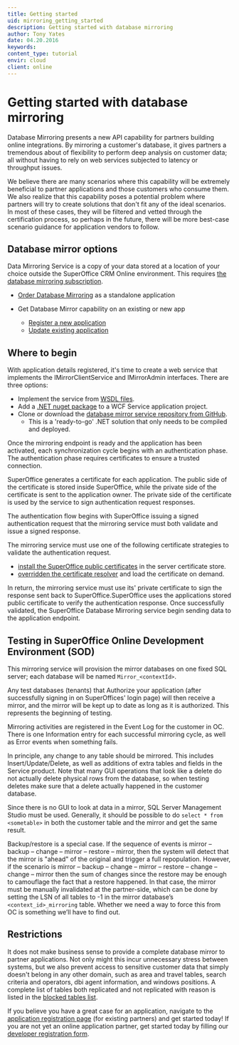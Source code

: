 ```yaml
---
title: Getting started
uid: mirroring_getting_started
description: Getting started with database mirroring
author: Tony Yates
date: 04.20.2016
keywords:
content_type: tutorial
envir: cloud
client: online
---
```


# Getting started with database mirroring

Database Mirroring presents a new API capability for partners building online integrations. By mirroring a customer's database, it gives partners a tremendous about of flexibility to perform deep analysis on customer data; all without having to rely on web services subjected to latency or throughput issues.

We believe there are many scenarios where this capability will be extremely beneficial to partner applications and those customers who consume them. We also realize that this capability poses a potential problem where partners will try to create solutions that don't fit any of the ideal scenarios. In most of these cases, they will be filtered and vetted through the certification process, so perhaps in the future, there will be more best-case scenario guidance for application vendors to follow.

## Database mirror options

Data Mirroring Service is a copy of your data stored at a location of your choice outside the SuperOffice CRM Online environment. This requires [the database mirroring subscription][7].

* [Order Database Mirroring][7] as a standalone application

* Get Database Mirror capability on an existing or new app
  * [Register a new application][9]
  * [Update existing application][8]

## Where to begin

With application details registered, it's time to create a web service that implements the IMirrorClientService and IMirrorAdmin interfaces. There are three options:

* Implement the service from <a href="../../../assets/downloads/dbmirroring-wsdl.zip" download>WSDL files</a>.
* Add a [.NET nuget package][4] to a WCF Service application project.
* Clone or download the [database mirror service repository from GitHub][11].
  * This is a 'ready-to-go' .NET solution that only needs to be compiled and deployed.

Once the mirroring endpoint is ready and the application has been activated, each synchronization cycle begins with an authentication phase. The authentication phase requires certificates to ensure a trusted connection.

SuperOffice generates a certificate for each application. The public side of the certificate is stored inside SuperOffice, while the private side of the certificate is sent to the application owner. The private side of the certificate is used by the service to sign authentication request responses.

The authentication flow begins with SuperOffice issuing a signed authentication request that the mirroring service must both validate and issue a signed response.

The mirroring service must use one of the following certificate strategies to validate the authentication request.

* [install the SuperOffice public certificates][2] in the server certificate store.
* [overridden the certificate resolver][1] and load the certificate on demand.

In return, the mirroring service must use its' private certificate to sign the response sent back to SuperOffice.SuperOffice uses the applications stored public certificate to verify the authentication response. Once successfully validated, the SuperOffice Database Mirroring service begin sending data to the application endpoint.

## Testing in SuperOffice Online Development Environment (SOD)

This mirroring service will provision the mirror databases on one fixed SQL server; each database will be named `Mirror_<contextId>`.

Any test databases (tenants) that Authorize your application (after successfully signing in on SuperOffices' login page) will then receive a mirror, and the mirror will be kept up to date as long as it is authorized. This represents the beginning of testing.

Mirroring activities are registered in the Event Log for the customer in OC. There is one Information entry for each successful mirroring cycle, as well as Error events when something fails.

In principle, any change to any table should be mirrored. This includes Insert/Update/Delete, as well as additions of extra tables and fields in the Service product. Note that many GUI operations that look like a delete do not actually delete physical rows from the database, so when testing deletes make sure that a delete actually happened in the customer database.

Since there is no GUI to look at data in a mirror, SQL Server Management Studio must be used. Generally, it should be possible to do `select * from <sometable>` in both the customer table and the mirror and get the same result.

Backup/restore is a special case. If the sequence of events is mirror – backup – change – mirror – restore – mirror, then the system will detect that the mirror is "ahead" of the original and trigger a full repopulation. However, if the scenario is mirror – backup – change – mirror – restore – change – change – mirror then the sum of changes since the restore may be enough to camouflage the fact that a restore happened. In that case, the mirror must be manually invalidated at the partner-side, which can be done by setting the LSN of all tables to -1 in the mirror database’s `<context_id>_mirroring` table. Whether we need a way to force this from OC is something we’ll have to find out.

## Restrictions

It does not make business sense to provide a complete database mirror to partner applications. Not only might this incur unnecessary stress between systems, but we also prevent access to sensitive customer data that simply doesn't belong in any other domain, such as area and travel tables, search criteria and operators, dbi agent information, and windows positions. A complete list of tables both replicated and not replicated with reason is listed in the [blocked tables list][3].

If you believe you have a great case for an application, navigate to the [application registration page][10] (for existing partners) and get started today! If you are not yet an online application partner, get started today by filling our [developer registration form][6].

<!-- Referenced links -->
[1]: ../../api/authentication/online/certificates/override-resolver.md
[2]: ../../api/authentication/online/certificates/index.md
[3]: ../blocked-tables.md
[4]: https://www.nuget.org/packages/SuperOffice.Online.Mirroring
[7]: ../order-database-mirroring.md
[6]: ../../developer-portal/getting-started/get-access-to-sod.md
[8]: ../../developer-portal/faq/update-app.md
[9]: ../../developer-portal/create-app/mirror-app.md
[10]: ../../developer-portal/create-app/index.md
[11]: https://github.com/SuperOffice/devnet-database-mirroring
